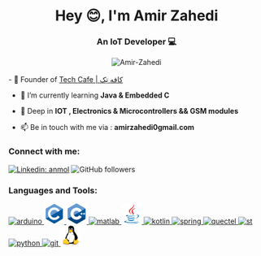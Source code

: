 

<h1 align="center">Hey 😊, I'm Amir Zahedi</h1>
<h3 align="center">An IoT Developer 💻</h3>
<div align="center">
<img  src="https://media.tenor.com/t3YlogZLsjoAAAAd/embedded-security-for-internet-of-things.gif" alt="Amir-Zahedi" />
</div>
<br>
 - 🔭 Founder of <a href="https://redl.ink/techcAFE/links"> Tech Cafe | کافه تِک</a>

- 📖 I’m currently learning **Java & Embedded C**

- 💬 Deep in **IOT‌ , Electronics &‌ Microcontrollers && GSM‌ modules**

- 📫 Be in touch with me via : **amirzahedi0gmail.com**

<h3 align="left">Connect with me:</h3>

[![Linkedin: anmol](https://img.shields.io/badge/-AmirZahedi-blue?style=flat-square&logo=Linkedin&logoColor=white&link=https://www.linkedin.com/in/amir-zahedi-p-singh/)](https://www.linkedin.com/in/amir-zahedi-956528194/)
![GitHub followers](https://img.shields.io/github/followers/Amirzahedi78?label=Follow&style=social)

<h3 align="left">Languages and Tools:</h3>
<p align="left"> <a href="https://www.arduino.cc/" target="_blank" rel="noreferrer"> <img src="https://cdn.worldvectorlogo.com/logos/arduino-1.svg" alt="arduino" width="40" height="40"/> </a> <a href="https://www.cprogramming.com/" target="_blank" rel="noreferrer"> <img src="https://raw.githubusercontent.com/devicons/devicon/master/icons/c/c-original.svg" alt="c" width="40" height="40"/> </a> <a href="https://www.w3schools.com/cpp/" target="_blank" rel="noreferrer"> <img src="https://raw.githubusercontent.com/devicons/devicon/master/icons/cplusplus/cplusplus-original.svg" alt="cplusplus" width="40" height="40"/> </a>
 <a href="https://www.mathworks.com/" target="_blank" rel="noreferrer"> <img src="https://upload.wikimedia.org/wikipedia/commons/2/21/Matlab_Logo.png" alt="matlab" width="40" height="40"/> </a><a href="https://www.java.com" target="_blank" rel="noreferrer"> <img src="https://raw.githubusercontent.com/devicons/devicon/master/icons/java/java-original.svg" alt="java" width="40" height="40"/> </a>  
 <a href="https://kotlinlang.org" target="_blank" rel="noreferrer"> <img src="https://www.vectorlogo.zone/logos/kotlinlang/kotlinlang-icon.svg" alt="kotlin" width="40" height="40"/> </a>
 <a href="https://spring.io/" target="_blank" rel="noreferrer"> <img src="https://www.vectorlogo.zone/logos/springio/springio-icon.svg" alt="spring" width="40" height="40"/> </a>
 <a href="https://www.st.com/content/st_com/en.html" target="_blank" rel="noreferrer"> <img src="https://media.discordapp.net/attachments/1036374987059249243/1057870269273878661/Quectel_LOGO_200mmX32mm_300dpi.png" alt="quectel" width="40" height="40"/> </a>
  <a href="https://www.st.com/content/st_com/en.html" target="_blank" rel="noreferrer"> <img src="https://media.discordapp.net/attachments/1036374987059249243/1057866111703592960/web-stmicroelectronics.png" alt="st" width="40" height="40"/> </a>
 <a href="https://www.python.org/" target="_blank" rel="noreferrer"> <img src="https://cdn-icons-png.flaticon.com/128/5968/5968350.png" alt="python" width="40" height="40"/> </a>
 <a href="https://git-scm.com/" target="_blank" rel="noreferrer"> <img src="https://www.vectorlogo.zone/logos/git-scm/git-scm-icon.svg" alt="git" width="40" height="40"/> </a> 
 <a href="https://www.linux.org/" target="_blank" rel="noreferrer"> <img src="https://raw.githubusercontent.com/devicons/devicon/master/icons/linux/linux-original.svg" alt="linux" width="40" height="40"/> </a>
 
</p>


